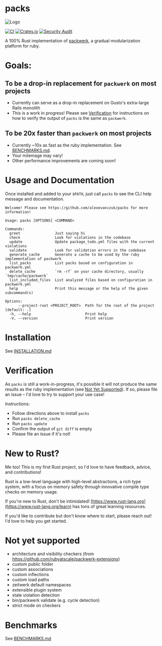 # packs
![Logo](logo.png)

[![CI](https://github.com/alexevanczuk/packs/actions/workflows/ci.yml/badge.svg)](https://github.com/alexevanczuk/packs/actions)
[![Crates.io](https://img.shields.io/crates/v/pks.svg?color=green)](https://crates.io/crates/pks)
[![Security Audit](https://github.com/alexevanczuk/packs/actions/workflows/audit.yml/badge.svg)](https://github.com/alexevanczuk/packs/actions?query=workflow%3A%22Security+audit%22++)

A 100% Rust implementation of [packwerk](https://github.com/Shopify/packwerk), a gradual modularization platform for ruby.

# Goals:
## To be a drop-in replacement for `packwerk` on most projects
- Currently can serve as a drop-in replacement on Gusto's extra-large Rails monolith
- This is a work in progress! Please see [Verification](#verification) for instructions on how to verify the output of `packs` is the same as `packwerk`.

## To be 20x faster than `packwerk` on most projects
- Currently ~10x as fast as the ruby implementation. See [BENCHMARKS.md](https://github.com/alexevanczuk/packs/blob/main/BENCHMARKS.md).
- Your milemage may vary!
- Other performance improvements are coming soon!

# Usage and Documentation
Once installed and added to your `$PATH`, just call `packs` to see the CLI help message and documentation.

```
Welcome! Please see https://github.com/alexevanczuk/packs for more information!

Usage: packs [OPTIONS] <COMMAND>

Commands:
  greet                Just saying hi
  check                Look for violations in the codebase
  update               Update package_todo.yml files with the current violations
  validate             Look for validation errors in the codebase
  generate_cache       Generate a cache to be used by the ruby implementation of packwerk
  list_packs           List packs based on configuration in packwerk.yml
  delete_cache         `rm -rf` on your cache directory, usually `tmp/cache/packwerk`
  list_included_files  List analyzed files based on configuration in packwerk.yml
  help                 Print this message or the help of the given subcommand(s)

Options:
      --project-root <PROJECT_ROOT>  Path for the root of the project [default: .]
  -h, --help                         Print help
  -V, --version                      Print version
```

# Installation
See [INSTALLATION.md](https://github.com/alexevanczuk/packs/blob/main/INSTALLATION.md)

# Verification
As `packs` is still a work-in-progress, it's possible it will not produce the same results as the ruby implementation (see [Not Yet Supported](#not-yet-supported)). If so, please file an issue – I'd love to try to support your use case!

Instructions:
- Follow directions above to install `packs`
- Run `packs delete_cache`
- Run `packs update`
- Confirm the output of `git diff` is empty
- Please file an issue if it's not!

# New to Rust?
Me too! This is my first Rust project, so I'd love to have feedback, advice, and contributions!

Rust is a low-level language with high-level abstractions, a rich type system, with a focus on memory safety through innovative compile type checks on memory usage.

If you're new to Rust, don't be intimidated! [https://www.rust-lang.org](https://www.rust-lang.org/learn) has tons of great learning resources.

If you'd like to contribute but don't know where to start, please reach out! I'd love to help you get started.

# Not yet supported
- architecture and visibility checkers (from https://github.com/rubyatscale/packwerk-extensions)
- custom public folder
- custom associations
- custom inflections
- custom load paths
- zeitwerk default namespaces
- extensible plugin system
- stale violation detection
- bin/packwerk validate (e.g. cycle detection)
- strict mode on checkers

# Benchmarks
See [BENCHMARKS.md](https://github.com/alexevanczuk/packs/blob/main/BENCHMARKS.md)
